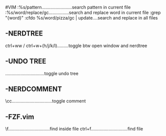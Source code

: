 #VIM
:%s/pattern........................search pattern in current file
:%s/word/replace/gc................search and replace word in current file
:grep "{word}"
:cfdo %s/word/pizza/gc | update....search and replace in all files

## -NERDTREE
ctrl+ww / ctrl+w+(h/j/k/l).........toggle btw open window and nerdtree

## -UNDO TREE
<F5>...............................toggle undo tree

## -NERDCOMMENT
\cc................................toggle comment

## -FZF.vim
\f.................................find inside file
ctrl+f.............................find file
